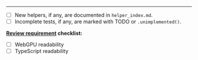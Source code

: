 

-----

<!-- ***** For uploader to fill out ***** -->

- [ ] New helpers, if any, are documented in `helper_index.md`.
- [ ] Incomplete tests, if any, are marked with TODO or `.unimplemented()`.

<!-- For reviewers to fill out (uploader may pre-check these off at their own discretion) -->
**[Review requirement](https://github.com/gpuweb/cts/blob/main/docs/reviews.md) checklist:**

- [ ] WebGPU readability
- [ ] TypeScript readability
